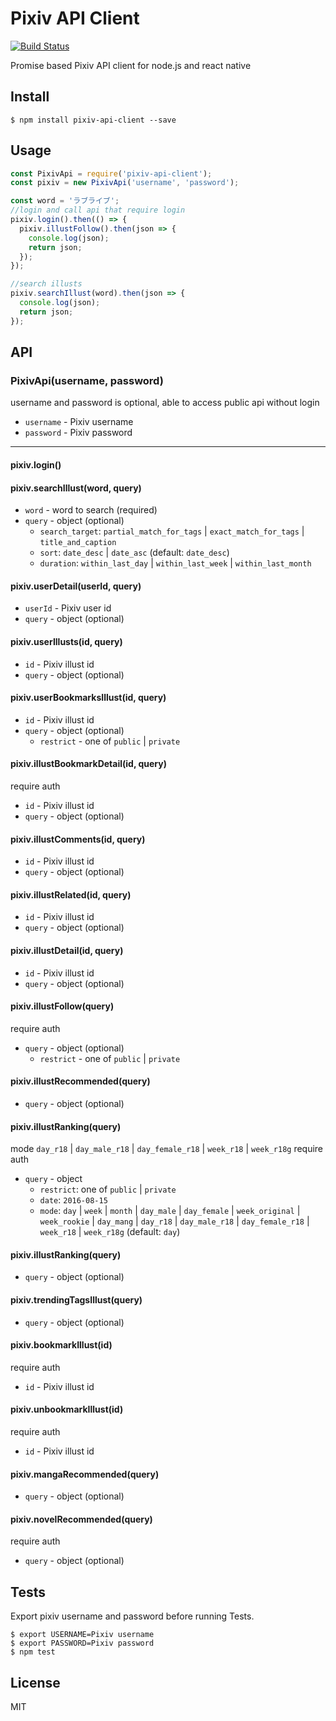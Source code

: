 # Pixiv API Client
[![Build Status](https://travis-ci.org/alphasp/pixiv-api-client.svg?branch=master)](https://travis-ci.org/alphasp/pixiv-api-client)

Promise based Pixiv API client for node.js and react native 


## Install

```
$ npm install pixiv-api-client --save 
```

## Usage

```js
const PixivApi = require('pixiv-api-client');
const pixiv = new PixivApi('username', 'password');

const word = 'ラブライブ';
//login and call api that require login
pixiv.login().then(() => {
  pixiv.illustFollow().then(json => {
	console.log(json);
	return json;
  });
});

//search illusts
pixiv.searchIllust(word).then(json => {
  console.log(json);
  return json;
});
```

## API

### PixivApi(username, password)
username and password is optional, able to access public api without login

- `username` - Pixiv username
- `password` - Pixiv password

<hr>

#### pixiv.login()

#### pixiv.searchIllust(word, query)
- `word` - word to search (required)
- `query` - object (optional)
  - `search_target`: `partial_match_for_tags` | `exact_match_for_tags` | `title_and_caption`
  - `sort`: `date_desc` | `date_asc` (default: `date_desc`)
  - `duration`: `within_last_day` | `within_last_week` | `within_last_month`

#### pixiv.userDetail(userId, query)
- `userId` - Pixiv user id
- `query` - object (optional)

#### pixiv.userIllusts(id, query) 
- `id` - Pixiv illust id
- `query` - object (optional)

#### pixiv.userBookmarksIllust(id, query)
- `id` - Pixiv illust id
- `query` - object (optional)
  - `restrict` - one of `public` | `private`

#### pixiv.illustBookmarkDetail(id, query)
require auth

- `id` - Pixiv illust id
- `query` - object (optional)

#### pixiv.illustComments(id, query)
- `id` - Pixiv illust id
- `query` - object (optional)

#### pixiv.illustRelated(id, query)
- `id` - Pixiv illust id
- `query` - object (optional)

#### pixiv.illustDetail(id, query)
- `id` - Pixiv illust id
- `query` - object (optional)

#### pixiv.illustFollow(query)
require auth

- `query` - object (optional)
  - `restrict` - one of `public` | `private`

#### pixiv.illustRecommended(query)
- `query` - object (optional)


#### pixiv.illustRanking(query)
mode `day_r18` | `day_male_r18` | `day_female_r18` | `week_r18` | `week_r18g` require auth

- `query` - object
  - `restrict`: one of `public` | `private`
  - `date`: `2016-08-15`
  - `mode`: `day` | `week` | `month` | `day_male` | `day_female` | `week_original` | `week_rookie` | `day_mang` | `day_r18` | `day_male_r18` | `day_female_r18` | `week_r18` | `week_r18g` (default: `day`)

#### pixiv.illustRanking(query)
- `query` - object (optional)

#### pixiv.trendingTagsIllust(query)
- `query` - object (optional)

#### pixiv.bookmarkIllust(id)
require auth

- `id` - Pixiv illust id

#### pixiv.unbookmarkIllust(id)
require auth

- `id` - Pixiv illust id

#### pixiv.mangaRecommended(query)
- `query` - object (optional)

#### pixiv.novelRecommended(query)
require auth

- `query` - object (optional)

## Tests

Export pixiv username and password before running Tests.

```
$ export USERNAME=Pixiv username
$ export PASSWORD=Pixiv password
$ npm test
```

## License

MIT